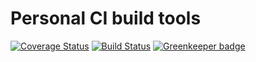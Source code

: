 # Personal CI build tools

[![Coverage Status](https://coveralls.io/repos/github/Alorel/personal-build-tools/badge.svg?branch=4.7.12)](https://coveralls.io/github/Alorel/personal-build-tools?branch=4.7.12)
[![Build Status](https://travis-ci.com/Alorel/personal-build-tools.svg?branch=4.7.12)](https://travis-ci.com/Alorel/personal-build-tools)
[![Greenkeeper badge](https://badges.greenkeeper.io/Alorel/ngx-decorators.svg)](https://greenkeeper.io/)
